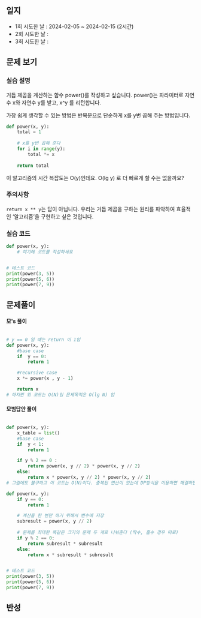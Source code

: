 
## 일지
- 1회 시도한 날 : 2024-02-05 ~ 2024-02-15 (2시간)
- 2회 시도한 날 : 
- 3회 시도한 날 : 

## 문제 보기

### 실습 설명
거듭 제곱을 계산하는 함수 power()를 작성하고 싶습니다. power()는 파라미터로 자연수 x와 자연수 y를 받고, x^y 를 리턴합니다.

가장 쉽게 생각할 수 있는 방법은 반복문으로 단순하게 x를 y번 곱해 주는 방법입니다.

```python
def power(x, y):
    total = 1
    
    # x를 y번 곱해 준다
    for i in range(y):
        total *= x
    
    return total
```
이 알고리즘의 시간 복잡도는 O(y)인데요. O(lg y) 로 더 빠르게 할 수는 없을까요?



### 주의사항
`return x ** y`는 답이 아닙니다. 우리는 거듭 제곱을 구하는 원리를 파악하여 효율적인 ‘알고리즘’을 구현하고 싶은 것입니다.
### 실습 코드

```python
def power(x, y):
    # 여기에 코드를 작성하세요


# 테스트 코드
print(power(3, 5))
print(power(5, 6))
print(power(7, 9))
```

## 문제풀이

#### 모's 풀이
```python

# y == 0 일 떄는 return 이 1임
def power(x, y):
    #base case
    if  y == 0:
        return 1

    #recursive case
    x *= power(x , y - 1)

    return x
# 하지만 위 코드는 O(N)임 문제목적은 O(lg N) 임


```

#### 모범답안 풀이
```python

def power(x, y):
    x_table = list()
    #base case
    if  y < 1:
        return 1

    if y % 2 == 0 :
        return power(x, y // 2) * power(x, y // 2)
    else:
        return x * power(x, y // 2) * power(x, y // 2)
# 그럼에도 불구하고 이 코드는 O(N)이다. 중복된 연산이 있는데 DP방식을 이용하면 해결하면 가능함

def power(x, y):
    if y == 0:
        return 1

    # 계산을 한 번만 하기 위해서 변수에 저장
    subresult = power(x, y // 2)
    
    # 문제를 최대한 똑같은 크기의 문제 두 개로 나눠준다 (짝수, 홀수 경우 따로)
    if y % 2 == 0:
        return subresult * subresult
    else:
        return x * subresult * subresult


# 테스트 코드
print(power(3, 5))
print(power(5, 6))
print(power(7, 9))

```


## 반성
